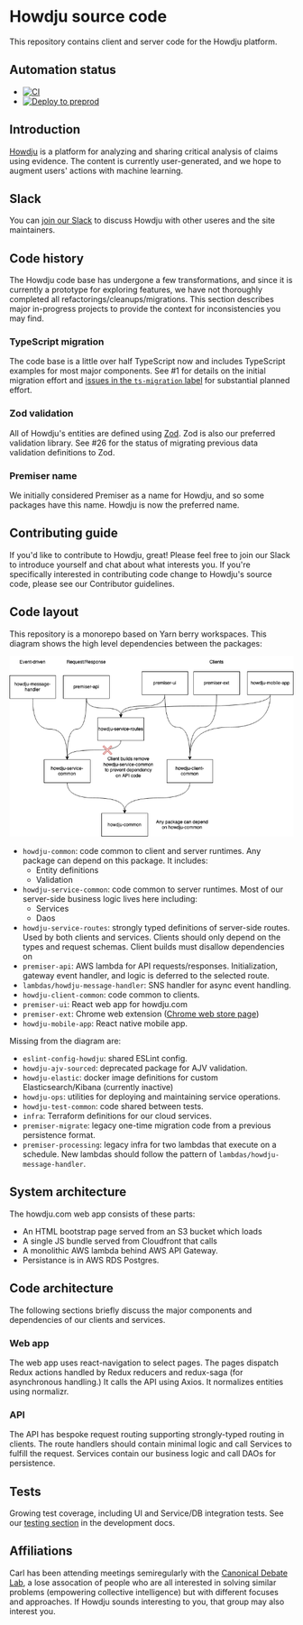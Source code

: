 # Howdju source code

This repository contains client and server code for the Howdju platform.

## Automation status

- [![CI](https://github.com/Howdju/howdju/actions/workflows/ci.yml/badge.svg?branch=master&event=push)](https://github.com/Howdju/howdju/actions/workflows/ci.yml)
- [![Deploy to preprod](https://github.com/Howdju/howdju/actions/workflows/deploy-preprod.yml/badge.svg?branch=master&event=workflow_run)](https://github.com/Howdju/howdju/actions/workflows/deploy-preprod.yml)

## Introduction

[Howdju](https://www.howdju.com) is a platform for analyzing and sharing critical analysis of
claims using evidence. The content is currently user-generated, and we hope to augment users'
actions with machine learning.

## Slack

You can [join our
Slack](https://join.slack.com/t/howdju/shared_invite/zt-1qbfzlfsj-YRswgQ5RCLDHelef6ya6xg) to discuss
Howdju with other useres and the site maintainers.

## Code history

The Howdju code base has undergone a few transformations, and since it is currently a prototype for
exploring features, we have not thoroughly completed all refactorings/cleanups/migrations. This
section describes major in-progress projects to provide the context for inconsistencies you may find.

### TypeScript migration

The code base is a little over half TypeScript now and includes TypeScript examples for most major
components. See #1 for details on the initial migration effort and [issues in the `ts-migration`
label](https://github.com/Howdju/howdju/labels/ts-migration) for substantial planned effort.

### Zod validation

All of Howdju's entities are defined using [Zod](https://zod.dev/). Zod is also our preferred
validation library. See #26 for the status of migrating previous data validation definitions to Zod.

### Premiser name

We initially considered Premiser as a name for Howdju, and so some packages have this name. Howdju
is now the preferred name.

## Contributing guide

If you'd like to contribute to Howdju, great! Please feel free to join our Slack to introduce
yourself and chat about what interests you. If you're specifically interested in contributing code
change to Howdju's source code, please see our Contributor guidelines.

## Code layout

This repository is a monorepo based on Yarn berry workspaces. This diagram shows the high level
dependencies between the packages:

![](https://raw.githubusercontent.com/Howdju/howdju/master/docs/Howdju%20Monorepo%20Package%20Dependencies.drawio.png?token=GHSAT0AAAAAABYMGSPWSANRYRI5BMRJO35YZAAGEQA)

- `howdju-common`: code common to client and server runtimes. Any package can depend on this
  package. It includes:
  - Entity definitions
  - Validation
- `howdju-service-common`: code common to server runtimes. Most of our server-side business logic
  lives here including:
  - Services
  - Daos
- `howdju-service-routes`: strongly typed definitions of server-side routes. Used by both clients
  and services. Clients should only depend on the types and request schemas. Client builds must
  disallow dependencies on
- `premiser-api`: AWS lambda for API requests/responses. Initialization, gateway event handler, and
  logic is deferred to the selected route.
- `lambdas/howdju-message-handler`: SNS handler for async event handling.
- `howdju-client-common`: code common to clients.
- `premiser-ui`: React web app for howdju.com
- `premiser-ext`: Chrome web extension ([Chrome web store
  page](https://chrome.google.com/webstore/detail/howdju-extension/gijlmlebhfiglpgdlgphbmaamhkchoei/))
- `howdju-mobile-app`: React native mobile app.

Missing from the diagram are:

- `eslint-config-howdju`: shared ESLint config.
- `howdju-ajv-sourced`: deprecated package for AJV validation.
- `howdju-elastic`: docker image definitions for custom Elasticsearch/Kibana (currently inactive)
- `howdju-ops`: utilities for deploying and maintaining service operations.
- `howdju-test-common`: code shared between tests.
- `infra`: Terraform definitions for our cloud services.
- `premiser-migrate`: legacy one-time migration code from a previous persistence format.
- `premiser-processing`: legacy infra for two lambdas that execute on a schedule. New lambdas should
  follow the pattern of `lambdas/howdju-message-handler`.

## System architecture

The howdju.com web app consists of these parts:

- An HTML bootstrap page served from an S3 bucket which loads
- A single JS bundle served from Cloudfront that calls
- A monolithic AWS lambda behind AWS API Gateway.
- Persistance is in AWS RDS Postgres.

## Code architecture

The following sections briefly discuss the major components and dependencies of our clients and services.

### Web app

The web app uses react-navigation to select pages. The pages dispatch Redux actions handled by Redux
reducers and redux-saga (for asynchronous handling.) It calls the API using Axios. It normalizes entities using
normalizr.

### API

The API has bespoke request routing supporting strongly-typed routing in clients. The route handlers
should contain minimal logic and call Services to fulfill the request. Services contain our business
logic and call DAOs for persistence.

## Tests

Growing test coverage, including UI and Service/DB integration tests. See our [testing
section](https://github.com/Howdju/howdju/blob/master/docs/Development.md#testing) in the
development docs.

## Affiliations

Carl has been attending meetings semiregularly with the [Canonical Debate
Lab](https://canonicaldebatelab.com/), a lose assocation of people who are all interested in solving
similar problems (empowering collective intelligence) but with different focuses and approaches. If
Howdju sounds interesting to you, that group may also interest you.
